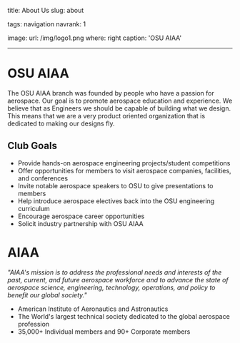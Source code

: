 title: About Us
slug: about

tags: navigation
navrank: 1

image:
    url: /img/logo1.png
    where: right
    caption: 'OSU AIAA'

---

# OSU AIAA

The OSU AIAA branch was founded by people who have a passion for aerospace. Our
goal is to promote aerospace education and experience. We believe that as
Engineers we should be capable of building what we design. This means that we
are a very product oriented organization that is dedicated to making our
designs fly.

## Club Goals

- Provide hands-on aerospace engineering projects/student competitions
- Offer opportunities for members to visit aerospace companies, facilities, and
  conferences
- Invite notable aerospace speakers to OSU to give presentations to members
- Help introduce aerospace electives back into the OSU engineering curriculum
- Encourage aerospace career opportunities
- Solicit industry partnership with OSU AIAA

# AIAA

*"AIAA's mission is to address the professional needs and interests of the past,
current, and future aerospace workforce and to advance the state of aerospace
science, engineering, technology, operations, and policy to benefit our global
society."*

- American Institute of Aeronautics and Astronautics
- The World's largest technical society dedicated to the global aerospace
  profession
- 35,000+ Individual members and 90+ Corporate members
